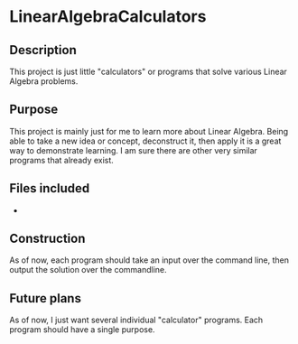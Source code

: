 # LinearAlgebraCalculators
## Description
This project is just little "calculators" or programs that solve various Linear Algebra problems.

## Purpose
This project is mainly just for me to learn more about Linear Algebra. Being able to take a new idea or concept, deconstruct it, then apply it is a great way to demonstrate learning. I am sure there are other very similar programs that already exist.

## Files included
-

## Construction
As of now, each program should take an input over the command line, then output the solution over the commandline.

## Future plans
As of now, I just want several individual "calculator" programs. Each program should have a single purpose.
